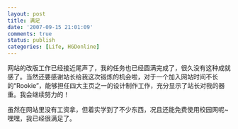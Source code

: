 ```yaml
---
layout: post
title: 满足
date: '2007-09-15 21:01:09'
comments: true
status: publish
categories: [Life, HGDonline]
---
```

网站的改版工作已经接近尾声了，我的任务也已经圆满完成了，很久没有这种成就感了。当然还要感谢站长给我这次锻炼的机会啦，对于一个加入网站时间不长的“Rookie”，能够担任四大主页之一的设计制作工作，充分显示了站长对我的器重。我会继续努力的！

虽然在网站里没有工资拿，但着实学到了不少东西，况且还能免费使用校园网呢~嘿嘿，我已经很满足了。